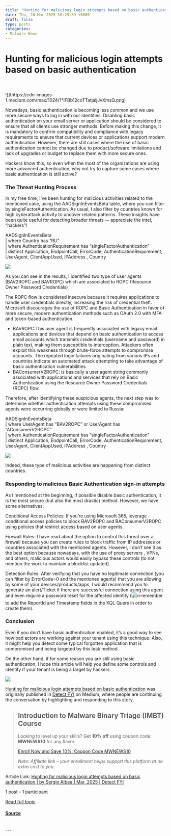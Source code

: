 ```yaml
---
title: "Hunting for malicious login attempts based on basic authentication"
date: Thu, 20 Mar 2025 16:25:39 +0000
draft: false
type: posts
categories: 
- Malware News
---
```

# Hunting for malicious login attempts based on basic authentication

<br/>

<br/>
![](https://cdn-images-1.medium.com/max/1024/1*lFBb12coTTatjaljJvXmsQ.png)

Nowadays, basic authentication is becoming less common and we use more secure ways to log in with our identities. Disabling basic authentication on your email server or application should be considered to ensure that all clients use stronger methods. Before making this change, it is mandatory to confirm compatibility and compliance with legacy requirements to ensure that current devices or applications support modern authentication. However, there are still cases where the use of basic authentication cannot be changed due to product/software limitations and lack of upgrades or budget to replace them with more secure ones.

Hackers know this, so even when the most of the organizations are using more advanced authentication, why not try to capture some cases where basic authentication is still active?

### The Threat Hunting Process

In my free time, I’ve been hunting for malicious activities related to the mentioned case, using the AADSignInEventsBeta table, where you can filter by singleFactorAuthentication. As usual, I also filter by countries known for high cyberattack activity to uncover related patterns. These insights have been quite useful for detecting broader threats — appreciate the intel, “hackers”!

AADSignInEventsBeta  
| where Country has “RU”  
| where AuthenticationRequirement has “singleFactorAuthentication”  
| distinct  Application, EndpointCall, ErrorCode, AuthenticationRequirement, UserAgent, ClientAppUsed, IPAddress , Country

![](https://cdn-images-1.medium.com/max/1024/0*snc4htqaNAoIsYBv)

As you can see in the results, I identified two type of user agents (BAV2ROPC and BAVROPC) which are associated to ROPC (Resource Owner Password Credentials)

The ROPC flow is considered insecure because it requires applications to handle user credentials directly, increasing the risk of credential theft. Microsoft discourages the use of ROPC and Basic Authentication in favor of more secure, modern authentication methods such as OAuth 2.0 with MFA and token-based authentication.

-   BAVROPC:This user agent is frequently associated with legacy email applications and devices that depend on basic authentication to access email accounts which transmits credentials (username and password) in plain text, making them susceptible to interception. Attackers often exploit this weakness through brute-force attempts to compromise accounts. The repeated login failures originating from various IPs and countries indicate an automated attack attempting to take advantage of basic authentication vulnerabilities.
-   BAConsumerV2ROPC: is basically a user agent string commonly associated with applications and services that rely on Basic Authentication using the Resource Owner Password Credentials (ROPC) flow.

Therefore, after identifying these suspicious agents, the next step was to determine whether authentication attempts using these compromised agents were occurring globally or were limited to Russia:

AADSignInEventsBeta  
| where UserAgent  has “BAV2ROPC” or UserAgent has “AConsumerV2ROPC”  
| where AuthenticationRequirement has “singleFactorAuthentication”  
| distinct  Application, EndpointCall, ErrorCode, AuthenticationRequirement, UserAgent, ClientAppUsed, IPAddress , Country

![](https://cdn-images-1.medium.com/max/1024/0*3GlWj8d-sd268Y_v)

Indeed, these type of malicious activities are happening from distinct countries.

### Responding to malicious Basic Authentication sign-in attempts

As I mentioned at the beginning, if possible disable basic authentication, it is the most secure (but also the most drastic) method. However, we have some alternatives:

Conditional Access Policies: If you’re using Microsoft 365, leverage conditional access policies to block BAV2ROPC and BAConsumerV2ROPC using policies that restrict access based on user agents.

Firewall Rules: I have read about the option to control this threat over a firewall because you can create rules to block traffic from IP addresses or countries associated with the mentioned agents. However, I don’t see it as the best option because nowadays, with the use of proxy servers , VPNs, and others, malicious actors would easily bypass these controls (to not mention the work to maintain a blocklist updated).

Detection Rules: After verifying that you have no legitimate connection (you can filter by ErrorCode=0 and the mentioned agents) that you are allowing by some of your devices/products/apps, I would recommend you to generate an alert/Ticket if there are successful connection using this agent and even require a password reset for the affected identity (![:pencil2:](https://malware.news/images/emoji/twitter/pencil2.png?v=12 ":pencil2:")remember to add the ReportId and Timestamp fields in the KQL Quers in order to create them).

### Conclusion

Even if you don’t have basic authentication enabled, it’s a good way to see how bad actors are working against your tenant using this technique. Also, it might help you detect some typical forgotten application that is compromised and being targeted by this leak method.

On the other hand, if for some reason you are still using basic authentication, I hope this article will help you define some controls and identify if your tenant is being a target by hackers.

![](https://medium.com/_/stat?event=post.clientViewed&referrerSource=full_rss&postId=dd752ea07f0d)

[Hunting for malicious login attempts based on basic authentication](https://detect.fyi/hunting-for-malicious-login-attempts-based-on-basic-authentication-dd752ea07f0d) was originally published in [Detect FYI](https://detect.fyi) on Medium, where people are continuing the conversation by highlighting and responding to this story.

> Introduction to Malware Binary Triage (IMBT) Course
> ---------------------------------------------------
> 
> Looking to level up your skills? Get **10% off** using coupon code: **MWNEWS10** for any flavor.
> 
> [Enroll Now and Save 10%: Coupon Code MWNEWS10](https://training.invokere.com/link/QHLuD5/MWNEWS10?url=https%3A%2F%2Ftraining.invokere.com)
> 
> _Note: Affiliate link – your enrollment helps support this platform at no extra cost to you._

Article Link: [Hunting for malicious login attempts based on basic authentication | by Sergio Albea | Mar, 2025 | Detect FYI](https://detect.fyi/hunting-for-malicious-login-attempts-based-on-basic-authentication-dd752ea07f0d?source=rss----d5fd8f494f6a---4)

1 post - 1 participant

[Read full topic](https://malware.news/t/hunting-for-malicious-login-attempts-based-on-basic-authentication/92322)

#### [Source](https://malware.news/t/hunting-for-malicious-login-attempts-based-on-basic-authentication/92322)

<br/>
---
